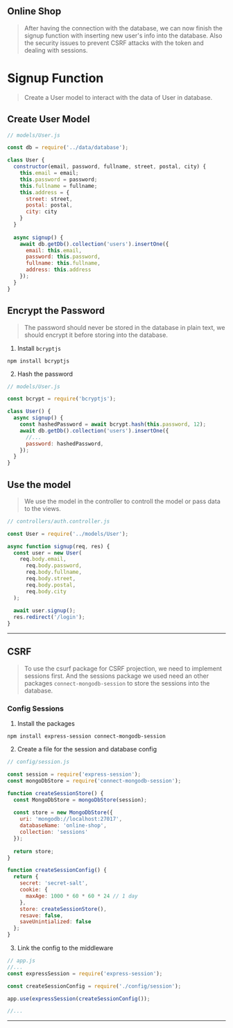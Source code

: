 ## Online Shop
> After having the connection with the database, we can now finish the signup function with inserting new user's info into the database. Also the security issues to prevent CSRF attacks with the token and dealing with sessions.

# Signup Function
> Create a User model to interact with the data of User in database.
## Create User Model
```js
// models/User.js

const db = require('../data/database');

class User {
  constructor(email, password, fullname, street, postal, city) {
    this.email = email;
    this.password = password;
    this.fullname = fullname;
    this.address = {
      street: street,
      postal: postal,
      city: city
    }
  }
  
  async signup() {
    await db.getDb().collection('users').insertOne({
      email: this.email,
      password: this.password,
      fullname: this.fullname,
      address: this.address
    });
  }
}
```

## Encrypt the Password
> The password should never be stored in the database in plain text, we should encrypt it before storing into the database.
1. Install `bcryptjs`
```console
npm install bcryptjs
```
2. Hash the password
```js
// models/User.js

const bcrypt = require('bcryptjs');

class User() {
  async signup() {
    const hashedPassword = await bcrypt.hash(this.password, 12);
    await db.getDb().collection('users').insertOne({
      //...
      password: hashedPassword,
    });
  }
}
```

## Use the model
> We use the model in the controller to controll the model or pass data to the views.
```js
// controllers/auth.controller.js

const User = require('../models/User');

async function signup(req, res) {
  const user = new User(
    req.body.email,
      req.body.password, 
      req.body.fullname, 
      req.body.street, 
      req.body.postal,
      req.body.city
  );
  
  await user.signup();
  res.redirect('/login');
}
```

---

## CSRF
> To use the csurf package for CSRF projection, we need to implement sessions first. And the sessions package we used need an other packages `connect-mongodb-session` to store the sessions into the database.

### Config Sessions
1. Install the packages
```console
npm install express-session connect-mongodb-session
```
2. Create a file for the session and database config
```js
// config/session.js

const session = require('express-session');
const mongoDbStore = require('connect-mongodb-session');

function createSessionStore() {
  const MongoDbStore = mongoDbStore(session);
  
  const store = new MongoDbStore({
    uri: 'mongodb://localhost:27017',
    databaseName: 'online-shop',
    collection: 'sessions'
  });
  
  return store;
}

function createSessionConfig() {
  return {
    secret: 'secret-salt',
    cookie: {
      maxAge: 1000 * 60 * 60 * 24 // 1 day
    },
    store: createSessionStore(),
    resave: false,
    saveUnintialized: false
  };
}
```
3. Link the config to the middleware
```js
// app.js
//...
const expressSession = require('express-session');

const createSessionConfig = require('./config/session');

app.use(expressSession(createSessionConfig());

//...
```


---
